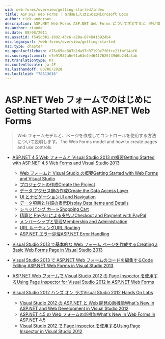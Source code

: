 ```yaml
---
uid: web-forms/overview/getting-started/index
title: ASP.NET Web Forms | を使用したはじめにMicrosoft Docs
author: rick-anderson
description: ASP.NET Web Forms ASP.NET Web Forms について学習すると、使い慣れたドラッグアンドドロップのイベントドリブンモデルを使用して動的な web サイトを構築できます。 デザインサーフェイスと hund...
ms.author: riande
ms.date: 08/08/2011
ms.assetid: f645d3b1-1092-43c6-a28a-074b413924b4
msc.legacyurl: /web-forms/overview/getting-started
msc.type: chapter
ms.openlocfilehash: d76e65ae807b1da97d07199e7f0fce21fbf14af6
ms.sourcegitcommit: e7e91932a6e91a63e2e46417626f39d6b244a3ab
ms.translationtype: MT
ms.contentlocale: ja-JP
ms.lasthandoff: 03/06/2020
ms.locfileid: "78513616"
---
```

# <a name="getting-started-with-aspnet-web-forms"></a><span data-ttu-id="bef3e-104">ASP.NET Web フォームでのはじめに</span><span class="sxs-lookup"><span data-stu-id="bef3e-104">Getting Started with ASP.NET Web Forms</span></span>

> <span data-ttu-id="bef3e-105">Web フォームモデルと、ページを作成してコントロールを使用する方法について説明します。</span><span class="sxs-lookup"><span data-stu-id="bef3e-105">The Web Forms model and how to create pages and use controls.</span></span>

- [<span data-ttu-id="bef3e-106">ASP.NET 4.5 Web フォームと Visual Studio 2013 の概要</span><span class="sxs-lookup"><span data-stu-id="bef3e-106">Getting Started with ASP.NET 4.5 Web Forms and Visual Studio 2013</span></span>](getting-started-with-aspnet-45-web-forms/index.md)

    - [<span data-ttu-id="bef3e-107">Web フォームと Visual Studio の概要</span><span class="sxs-lookup"><span data-stu-id="bef3e-107">Getting Started with Web Forms and Visual Studio</span></span>](getting-started-with-aspnet-45-web-forms/introduction-and-overview.md)
    - [<span data-ttu-id="bef3e-108">プロジェクトの作成</span><span class="sxs-lookup"><span data-stu-id="bef3e-108">Create the Project</span></span>](getting-started-with-aspnet-45-web-forms/create-the-project.md)
    - [<span data-ttu-id="bef3e-109">データ アクセス層の作成</span><span class="sxs-lookup"><span data-stu-id="bef3e-109">Create the Data Access Layer</span></span>](getting-started-with-aspnet-45-web-forms/create_the_data_access_layer.md)
    - [<span data-ttu-id="bef3e-110">UI とナビゲーション</span><span class="sxs-lookup"><span data-stu-id="bef3e-110">UI and Navigation</span></span>](getting-started-with-aspnet-45-web-forms/ui_and_navigation.md)
    - [<span data-ttu-id="bef3e-111">データ項目と詳細の表示</span><span class="sxs-lookup"><span data-stu-id="bef3e-111">Display Data Items and Details</span></span>](getting-started-with-aspnet-45-web-forms/display_data_items_and_details.md)
    - [<span data-ttu-id="bef3e-112">ショッピング カート</span><span class="sxs-lookup"><span data-stu-id="bef3e-112">Shopping Cart</span></span>](getting-started-with-aspnet-45-web-forms/shopping-cart.md)
    - [<span data-ttu-id="bef3e-113">精算と PayPal による支払い</span><span class="sxs-lookup"><span data-stu-id="bef3e-113">Checkout and Payment with PayPal</span></span>](getting-started-with-aspnet-45-web-forms/checkout-and-payment-with-paypal.md)
    - [<span data-ttu-id="bef3e-114">メンバーシップと管理</span><span class="sxs-lookup"><span data-stu-id="bef3e-114">Membership and Administration</span></span>](getting-started-with-aspnet-45-web-forms/membership-and-administration.md)
    - [<span data-ttu-id="bef3e-115">URL ルーティング</span><span class="sxs-lookup"><span data-stu-id="bef3e-115">URL Routing</span></span>](getting-started-with-aspnet-45-web-forms/url-routing.md)
    - [<span data-ttu-id="bef3e-116">ASP.NET エラー処理</span><span class="sxs-lookup"><span data-stu-id="bef3e-116">ASP.NET Error Handling</span></span>](getting-started-with-aspnet-45-web-forms/aspnet-error-handling.md)
- [<span data-ttu-id="bef3e-117">Visual Studio 2013 で基本的な Web フォーム ページを作成する</span><span class="sxs-lookup"><span data-stu-id="bef3e-117">Creating a Basic Web Forms Page in Visual Studio 2013</span></span>](creating-a-basic-web-forms-page.md)
- [<span data-ttu-id="bef3e-118">Visual Studio 2013 で ASP.NET Web フォームのコードを編集する</span><span class="sxs-lookup"><span data-stu-id="bef3e-118">Code Editing ASP.NET Web Forms in Visual Studio 2013</span></span>](code-editing-in-web-forms-pages.md)
- [<span data-ttu-id="bef3e-119">ASP.NET Web フォームで Visual Studio 2012 の Page Inspector を使用する</span><span class="sxs-lookup"><span data-stu-id="bef3e-119">Using Page Inspector for Visual Studio 2012 in ASP.NET Web Forms</span></span>](using-page-inspector-in-a-visual-studio-11-beta-web-forms-project.md)
- [<span data-ttu-id="bef3e-120">Visual Studio 2012 ハンズ オン ラボ</span><span class="sxs-lookup"><span data-stu-id="bef3e-120">Visual Studio 2012 Hands On Labs</span></span>](hands-on-labs/index.md)

    - [<span data-ttu-id="bef3e-121">Visual Studio 2012 の ASP.NET と Web 開発の新機能</span><span class="sxs-lookup"><span data-stu-id="bef3e-121">What's New in ASP.NET and Web Development in Visual Studio 2012</span></span>](hands-on-labs/whats-new-in-aspnet-and-web-development-in-visual-studio-2012.md)
    - [<span data-ttu-id="bef3e-122">ASP.NET 4.5 の Web フォームの新機能</span><span class="sxs-lookup"><span data-stu-id="bef3e-122">What's New in Web Forms in ASP.NET 4.5</span></span>](hands-on-labs/whats-new-in-web-forms-in-aspnet-45.md)
    - [<span data-ttu-id="bef3e-123">Visual Studio 2012 で Page Inspector を使用する</span><span class="sxs-lookup"><span data-stu-id="bef3e-123">Using Page Inspector in Visual Studio 2012</span></span>](hands-on-labs/using-page-inspector-in-visual-studio-2012.md)
